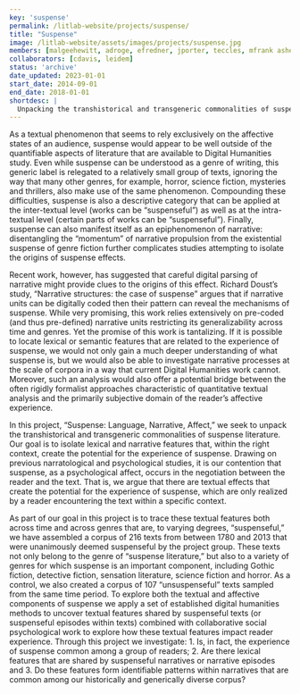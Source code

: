 ```yaml
---
key: 'suspense'
permalink: /litlab-website/projects/suspense/
title: "Suspense"
image: /litlab-website/assets/images/projects/suspense.jpg
members: [malgeehewitt, adroge, efredner, jporter, teccles, mfrank ashephard, osobchuk, hwalser]
collaborators: [cdavis, leidem]
status: 'archive'
date_updated: 2023-01-01
start_date: 2014-09-01
end_date: 2018-01-01
shortdesc: |
  Unpacking the transhistorical and transgeneric commonalities of suspense literature
---
```


As a textual phenomenon that seems to rely exclusively on the affective states of an audience, suspense would appear to be well outside of the quantifiable aspects of literature that are available to Digital Humanities study. Even while suspense can be understood as a genre of writing, this generic label is relegated to a relatively small group of texts, ignoring the way that many other genres, for example, horror, science fiction, mysteries and thrillers, also make use of the same phenomenon. Compounding these difficulties, suspense is also a descriptive category that can be applied at the inter-textual level (works can be “suspenseful”) as well as at the intra-textual level (certain parts of works can be “suspenseful”). Finally, suspense can also manifest itself as an epiphenomenon of narrative: disentangling the “momentum” of narrative propulsion from the existential suspense of genre fiction further complicates studies attempting to isolate the origins of suspense effects.

Recent work, however, has suggested that careful digital parsing of narrative might provide clues to the origins of this effect. Richard Doust’s study, “Narrative structures: the case of suspense” argues that if narrative units can be digitally coded then their pattern can reveal the mechanisms of suspense. While very promising, this work relies extensively on pre-coded (and thus pre-defined) narrative units restricting its generalizability across time and genres. Yet the promise of this work is tantalizing. If it is possible to locate lexical or semantic features that are related to the experience of suspense, we would not only gain a much deeper understanding of what suspense is, but we would also be able to investigate narrative processes at the scale of corpora in a way that current Digital Humanities work cannot. Moreover, such an analysis would also offer a potential bridge between the often rigidly formalist approaches characteristic of quantitative textual analysis and the primarily subjective domain of the reader’s affective experience.

In this project, “Suspense: Language, Narrative, Affect,” we seek to unpack the transhistorical and transgeneric commonalities of suspense literature. Our goal is to isolate lexical and narrative features that, within the right context, create the potential for the experience of suspense. Drawing on previous narratological and psychological studies, it is our contention that suspense, as a psychological affect, occurs in the negotiation between the reader and the text. That is, we argue that there are textual effects that create the potential for the experience of suspense, which are only realized by a reader encountering the text within a specific context.

As part of our goal in this project is to trace these textual features both across time and across genres that are, to varying degrees, “suspenseful,” we have assembled a corpus of 216 texts from between 1780 and 2013 that were unanimously deemed suspenseful by the project group. These texts not only belong to the genre of “suspense literature,” but also to a variety of genres for which suspense is an important component, including Gothic fiction, detective fiction, sensation literature, science fiction and horror. As a control, we also created a corpus of 107 “unsuspenseful” texts sampled from the same time period. To explore both the textual and affective components of suspense we apply a set of established digital humanities methods to uncover textual features shared by suspenseful texts (or suspenseful episodes within texts) combined with collaborative social psychological work to explore how these textual features impact reader experience. Through this project we investigate: 1. Is, in fact, the experience of suspense common among a group of readers; 2. Are there lexical features that are shared by suspenseful narratives or narrative episodes and 3. Do these features form identifiable patterns within narratives that are common among our historically and generically diverse corpus? 